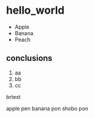 # hello_world

- Apple
- Banana
- Peach

## conclusions

1. aa
1. bb
1. cc

brtest

apple pen
banana pon
shobo pon
